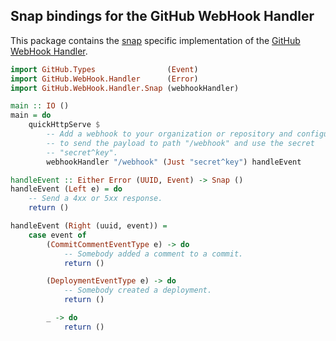 Snap bindings for the GitHub WebHook Handler
--------------------------------------------

This package contains the [snap][snap] specific implementation of the [GitHub
WebHook Handler][github-webhook-handler].


```haskell
import GitHub.Types                (Event)
import GitHub.WebHook.Handler      (Error)
import GitHub.WebHook.Handler.Snap (webhookHandler)

main :: IO ()
main = do
    quickHttpServe $
        -- Add a webhook to your organization or repository and configure it
        -- to send the payload to path "/webhook" and use the secret
        -- "secret^key".
        webhookHandler "/webhook" (Just "secret^key") handleEvent

handleEvent :: Either Error (UUID, Event) -> Snap ()
handleEvent (Left e) = do
    -- Send a 4xx or 5xx response.
    return ()

handleEvent (Right (uuid, event)) =
    case event of
        (CommitCommentEventType e) -> do
            -- Somebody added a comment to a commit.
            return ()

        (DeploymentEventType e) -> do
            -- Somebody created a deployment.
            return ()

        _ -> do
            return ()
```


[snap]: http://snapframework.com/
[github-webhook-handler]: https://github.com/wereHamster/github-webhook-handler
